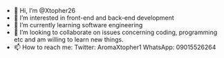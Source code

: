 - 👋 Hi, I’m @Xtopher26
- 👀 I’m interested in front-end and back-end development 
- 🌱 I’m currently learning software engineering 
- 💞️ I’m looking to collaborate on issues concerning coding, programming etc and am willing to learn new things.
- 📫 How to reach me: Twitter: AromaXtopher1
                      WhatsApp: 09015526264

